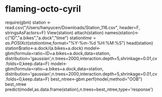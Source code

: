 flaming-octo-cyril
==================
require(gbm)
station <- read.csv("/Users/hanyucen/Downloads/Station_116.csv", header=F, stringsAsFactors=F)
View(station)
attach(station)
names(station)<-c("ID","a.bikes","a.dock","time")
station$time=as.POSIXct(station$time,format="%Y-%m-%d %H:%M:%S")
head(station)
station$ratio<-a.dock/(a.bikes+a.dock)
model<-gbm(formula=ratio~ID+a.bikes+a.dock,data=station, distribution='gaussian',n.trees=2000,interaction.depth=5,shrinkage=0.01,cv.folds=0,keep.data=F)
model<-gbm(formula=ratio~a.bikes+a.dock,data=station, distribution='gaussian',n.trees=2000,interaction.depth=5,shrinkage=0.01,cv.folds=0,keep.data=F)
best_ntree<-gbm.perf(model,method="OOB")
best_ntree
predict(model,as.data.frame(station),n.trees=best_ntree,type='response')
